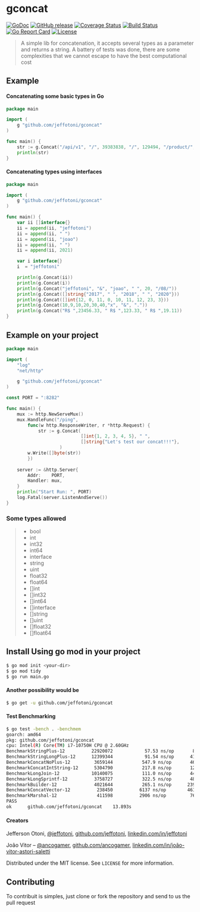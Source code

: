 # gconcat

[![GoDoc][1]][2]
[![GitHub release][3]][4]
[![Coverage Status][5]][6]
[![Build Status][7]][8]
[![Go Report Card][9]][10]
[![License][11]][11]

[1]: https://godoc.org/github.com/jeffotoni/gconcat?status.svg
[2]: https://godoc.org/github.com/jeffotoni/gconcat
[3]: https://img.shields.io/github/v/release/jeffotoni/gconcat?include_prereleases
[4]: https://github.com/jeffotoni/gconcat/releases
[5]: https://coveralls.io/repos/github/jeffotoni/gconcat/badge.svg?branch=master
[6]: https://coveralls.io/github/jeffotoni/gconcat?branch=master
[7]: https://travis-ci.com/jeffotoni/gconcat.svg?branch=master
[8]: https://travis-ci.com/jeffotoni/gconcat
[9]: https://goreportcard.com/badge/github.com/jeffotoni/gconcat
[10]: https://goreportcard.com/report/github.com/jeffotoni/gconcat
[11]: https://img.shields.io/github/license/jeffotoni/gconcat

>A simple lib for concatenation, it accepts several types as a parameter and returns a string. A battery of tests was done, there are some complexities that we cannot escape to have the best computational cost 

## Example 

#### Concatenating some basic types in Go
```go
package main

import (
	g "github.com/jeffotoni/gconcat"
)

func main() {
	str := g.Concat("/api/v1", "/", 39383838, "/", 129494, "/product/", 2012)
	println(str)
}
```

#### Concatenating types using interfaces
```go
package main

import (
	g "github.com/jeffotoni/gconcat"
)

func main() {
	var ii []interface{}
	ii = append(ii, "jeffotoni")
	ii = append(ii, " ")
	ii = append(ii, "joao")
	ii = append(ii, " ")
	ii = append(ii, 2021)

	var i interface{}
	i  = "jeffotoni"

	println(g.Concat(ii))
	println(g.Concat(i))
	println(g.Concat("jeffotoni", "&", "joao", " ", 20, "/08/"))
	println(g.Concat([]string{"2017", " ", "2018", " ", "2020"}))
	println(g.Concat([]int{12, 0, 11, 0, 10, 11, 12, 23, 3}))
	println(g.Concat(10,9,10,20,30,40,"x", "&", "."))
	println(g.Concat("R$ ",23456.33, " R$ ",123.33, " R$ ",19.11))
}
```

## Example on your project 
```go
package main

import (
	"log"
	"net/http"

	g "github.com/jeffotoni/gconcat"
)

const PORT = ":8282"

func main() {
	mux := http.NewServeMux()
	mux.HandleFunc("/ping",
		func(w http.ResponseWriter, r *http.Request) {
			str := g.Concat(
                            []int{1, 2, 3, 4, 5}, " ", 
                            []string{"Let's test our concat!!!"},
                    )
		w.Write([]byte(str))
		})
	    
	server := &http.Server{
		Addr:    PORT,
		Handler: mux,
	}
	println("Start Run: ", PORT)
	log.Fatal(server.ListenAndServe())
}

```

### Some types allowed
> - bool
> - int
> - int32
> - int64
> - interface
> - string
> - uint
> - float32
> - float64
> - []int
> - []int32
> - []int64
> - []interface
> - []string
> - []uint
> - []float32
> - []float64

## Install Using go mod in your project
```bash
$ go mod init <your-dir>
$ go mod tidy
$ go run main.go
``````

#### Another possibility would be
```bash
$ go get -u github.com/jeffotoni/gconcat
```

#### Test Benchmarking

```bash
$ go test -bench . -benchmem
goarch: amd64
pkg: github.com/jeffotoni/gconcat
cpu: Intel(R) Core(TM) i7-10750H CPU @ 2.60GHz
BenchmarkStringPlus-12         	22920072	        57.53 ns/op	      80 B/op	       1 allocs/op
BenchmarkStringLongPlus-12     	12399344	        91.54 ns/op	     416 B/op	       1 allocs/op
BenchmarkConcatNoPlus-12       	 3659144	       547.9 ns/op	     464 B/op	       7 allocs/op
BenchmarkConcatIntString-12    	 5304790	       217.8 ns/op	     128 B/op	       6 allocs/op
BenchmarkLongJoin-12           	10140075	       111.0 ns/op	     448 B/op	       1 allocs/op
BenchmarkLongSprintf-12        	 3758727	       322.5 ns/op	     480 B/op	       5 allocs/op
BenchmarkBuilder-12            	 4021644	       265.1 ns/op	    2396 B/op	       0 allocs/op
BenchmarkConcatVector-12       	  238450	      6137 ns/op	    4616 B/op	      84 allocs/op
BenchmarkMarshal-12            	  411598	      2906 ns/op	     768 B/op	       1 allocs/op
PASS
ok  	github.com/jeffotoni/gconcat	13.893s
```

#### Creators

Jefferson Otoni, [@jeffotoni](https://twitter.com/jeffotoni), [github.com/jeffotoni](https://github.com/jeffotoni), [linkedin.com/in/jeffotoni](https://www.linkedin.com/in/jeffotoni)   

João Vitor – [@ancogamer](https://twitter.com/ancogamer), [github.com/ancogamer](https://github.com/ancogamer), [linkedin.com/in/joão-vitor-astori-saletti](https://www.linkedin.com/in/joão-vitor-astori-saletti)


Distributed under the MIT license. See ``LICENSE`` for more information.

## Contributing

To contribuit is simples, just clone or fork the repository and send to us the pull request
